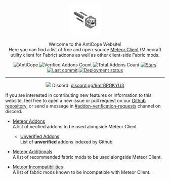 <p align="center">
  <img src="./resources/icon.png" alt="logo" width="20%"/>
</p>
<p align="center">
  Welcome to the AntiCope Website! <br />
  Here you can find a list of free and open-source <a href="https://meteorclient.com/">Meteor Client</a> (Minecraft utility client for Fabric) addons as well as other client-side Fabric mods.
</p>
<div align="center">
  <img src="https://img.shields.io/badge/Anti-Cope!-orange" alt="AntiCope">
  <img src="https://img.shields.io/badge/Verified%20Addons-17-blue" alt="Verified Addons Count">
  <img src="https://img.shields.io/badge/Total%20Addons-67-blueviolet" alt="Total Addons Count">
  <a href="https://github.com/AntiCope/anticope.ml/"><img src="https://img.shields.io/github/stars/AntiCope/anticope.ml?color=%23a17f1a&&label=Stars&logo=github" alt="Stars"></a>
  <a href="https://github.com/AntiCope/anticope.ml/"><img src="https://img.shields.io/github/last-commit/AntiCope/anticope.ml?label=Last%20Commit&logo=git" alt="Last commit"></a>
  <a href="https://anticope.ml/"><img src="https://img.shields.io/github/deployments/AntiCope/anticope.ml/github-pages?label=Pages&logo=github" alt="Deployment status"></a>
</div>
<p> </p>


<hr />

<div align="center">
   
  <img src="https://user-images.githubusercontent.com/18114966/156883971-ef020185-32ab-412a-9d1e-64e61668aa5e.png" width="24px"> Discord: [discord.gg/9mrRPGKYU3](https://discord.gg/9mrRPGKYU3)
  
</div>

If you are interested in contributing new features or information to this website, feel free to open a new issue or pull request on our [Github repository](https://github.com/AntiCope/anticope.ml/), or send a message in [#addon-verification-requests](https://discord.gg/9mrRPGKYU3) channel on discord.

- [Meteor Addons](pages/MeteorAddons.md)<br>
A list of verified addons to be used alongside Meteor Client.

  -  [Unverified Addons](pages/addons/UnverifiedAddons.md)<br>
List of **unverified** addons indexed by Github

- [Meteor Additionals](pages/MeteorAdditionals.md)<br>
A list of recommended fabric mods to be used alongside Meteor Client.

- [Meteor Incompatibilities](pages/Incompatibilities.md)<br>
A list of fabric mods known to be incompatible with Meteor Client.
